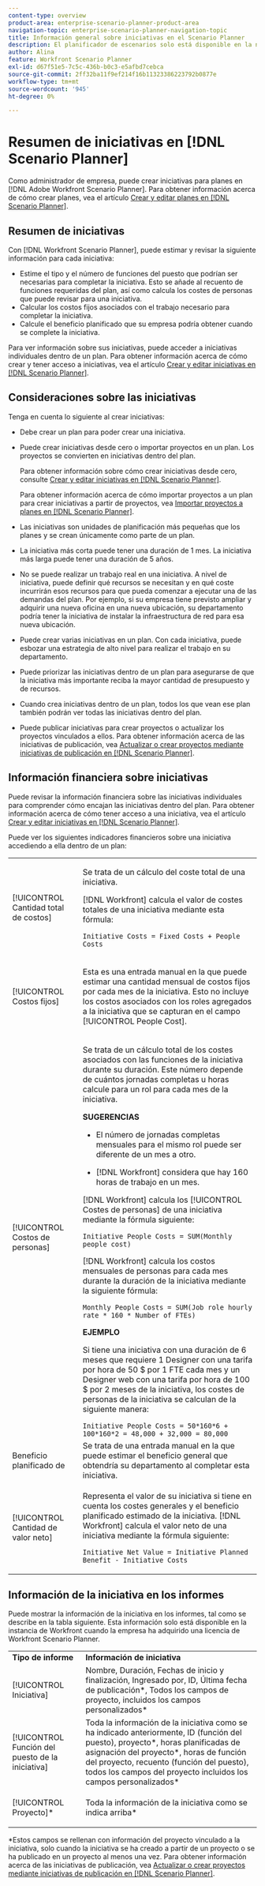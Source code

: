 ```yaml
---
content-type: overview
product-area: enterprise-scenario-planner-product-area
navigation-topic: enterprise-scenario-planner-navigation-topic
title: Información general sobre iniciativas en el Scenario Planner
description: El planificador de escenarios solo está disponible en la nueva experiencia de Adobe Workfront y requiere una licencia adicional. Para obtener información sobre el Scenario Planner de Workfront, consulte Información general del Scenario Planner.
author: Alina
feature: Workfront Scenario Planner
exl-id: d67f51e5-7c5c-436b-b0c3-e5afbd7cebca
source-git-commit: 2ff32ba11f9ef214f16b11323386223792b0877e
workflow-type: tm+mt
source-wordcount: '945'
ht-degree: 0%

---
```


# Resumen de iniciativas en [!DNL Scenario Planner]

Como administrador de empresa, puede crear iniciativas para planes en [!DNL Adobe Workfront Scenario Planner]. Para obtener información acerca de cómo crear planes, vea el artículo [Crear y editar planes en [!DNL Scenario Planner]](../scenario-planner/create-and-edit-plans.md).

## Resumen de iniciativas

Con [!DNL Workfront Scenario Planner], puede estimar y revisar la siguiente información para cada iniciativa:

* Estime el tipo y el número de funciones del puesto que podrían ser necesarias para completar la iniciativa. Esto se añade al recuento de funciones requeridas del plan, así como calcula los costes de personas que puede revisar para una iniciativa.
* Calcular los costos fijos asociados con el trabajo necesario para completar la iniciativa.
* Calcule el beneficio planificado que su empresa podría obtener cuando se complete la iniciativa.

Para ver información sobre sus iniciativas, puede acceder a iniciativas individuales dentro de un plan. Para obtener información acerca de cómo crear y tener acceso a iniciativas, vea el artículo [Crear y editar iniciativas en [!DNL Scenario Planner]](../scenario-planner/create-and-edit-initiatives.md).

## Consideraciones sobre las iniciativas

Tenga en cuenta lo siguiente al crear iniciativas:

* Debe crear un plan para poder crear una iniciativa.
* Puede crear iniciativas desde cero o importar proyectos en un plan. Los proyectos se convierten en iniciativas dentro del plan.

  Para obtener información sobre cómo crear iniciativas desde cero, consulte [Crear y editar iniciativas en [!DNL Scenario Planner]](../scenario-planner/create-and-edit-initiatives.md).

  Para obtener información acerca de cómo importar proyectos a un plan para crear iniciativas a partir de proyectos, vea [Importar proyectos a planes en [!DNL Scenario Planner]](../scenario-planner/import-projects-to-plans.md).

* Las iniciativas son unidades de planificación más pequeñas que los planes y se crean únicamente como parte de un plan.
* La iniciativa más corta puede tener una duración de 1 mes. La iniciativa más larga puede tener una duración de 5 años.
* No se puede realizar un trabajo real en una iniciativa. A nivel de iniciativa, puede definir qué recursos se necesitan y en qué coste incurrirán esos recursos para que pueda comenzar a ejecutar una de las demandas del plan. Por ejemplo, si su empresa tiene previsto ampliar y adquirir una nueva oficina en una nueva ubicación, su departamento podría tener la iniciativa de instalar la infraestructura de red para esa nueva ubicación.
* Puede crear varias iniciativas en un plan. Con cada iniciativa, puede esbozar una estrategia de alto nivel para realizar el trabajo en su departamento.
* Puede priorizar las iniciativas dentro de un plan para asegurarse de que la iniciativa más importante reciba la mayor cantidad de presupuesto y de recursos.
* Cuando crea iniciativas dentro de un plan, todos los que vean ese plan también podrán ver todas las iniciativas dentro del plan.

  <!--
  <p data-mc-conditions="QuicksilverOrClassic.Draft mode">(NOTE: this might change when we add to the access levels granularity)</p>
  -->

* Puede publicar iniciativas para crear proyectos o actualizar los proyectos vinculados a ellos. Para obtener información acerca de las iniciativas de publicación, vea [Actualizar o crear proyectos mediante iniciativas de publicación en [!DNL Scenario Planner]](../scenario-planner/publish-scenarios-update-projects.md).

## Información financiera sobre iniciativas

Puede revisar la información financiera sobre las iniciativas individuales para comprender cómo encajan las iniciativas dentro del plan. Para obtener información acerca de cómo tener acceso a una iniciativa, vea el artículo [Crear y editar iniciativas en [!DNL Scenario Planner]](../scenario-planner/create-and-edit-initiatives.md).

Puede ver los siguientes indicadores financieros sobre una iniciativa accediendo a ella dentro de un plan:

<!--
<p>(NOTE: several instances drafted in the table below!) </p>
-->

<table style="table-layout:auto"> 
 <col> 
 <col> 
 <tbody> 
  <tr> 
   <td role="rowheader">[!UICONTROL Cantidad total de costos]</td> 
   <td> <p style="font-weight: normal;">Se trata de un cálculo del coste total de una iniciativa. </p> <p style="font-weight: normal;">[!DNL Workfront] calcula el valor de costes totales de una iniciativa mediante esta fórmula:</p> <p style="font-weight: normal;"><code>Initiative Costs = Fixed Costs + People Costs</code> </p> </td> 
  </tr> 
  <tr> 
   <td role="rowheader">[!UICONTROL Costos fijos]</td> 
   <td> <p><span style="font-weight: normal;">Esta es una entrada manual en la que puede estimar <span>una cantidad mensual de costos fijos por cada mes de la iniciativa.</span> Esto no incluye los costos asociados con los roles agregados a la iniciativa que se capturan en el campo [!UICONTROL People Cost].</span> </p> </td> 
  </tr> 
  <tr> 
   <td role="rowheader">[!UICONTROL Costos de personas]</td> 
   <td> <p style="font-weight: normal;">Se trata de un cálculo total de los costes asociados con las funciones de la iniciativa durante su duración. Este número depende de cuántos jornadas completas u horas calcule para un rol para cada mes de la iniciativa. </p> 
     <p><b>SUGERENCIAS</b>  
     <ul> 
      <li> <p>El número de jornadas completas mensuales para el mismo rol puede ser diferente de un mes a otro.</p> </li> 
      <li> <p>[!DNL Workfront] considera que hay 160 horas de trabajo en un mes. </p> </li> 
     </ul> 
     <p>[!DNL Workfront] calcula los [!UICONTROL Costes de personas] de una iniciativa mediante la fórmula siguiente:</p> <p><code>Initiative People Costs = SUM(Monthly people cost)</code> </p> 
    <p> [!DNL Workfront] calcula los costos mensuales de personas para cada mes durante la duración de la iniciativa mediante la siguiente fórmula:</p> 
     <p><code>Monthly People Costs = SUM(Job role hourly rate * 160 * Number of FTEs)</code> </p> 
      <p><b>EJEMPLO</b></p>
      <p>Si tiene una iniciativa con una duración de 6 meses que requiere 1 Designer con una tarifa por hora de 50 $ por 1 FTE cada mes y un Designer web con una tarifa por hora de 100 $ por 2 meses de la iniciativa, los costes de personas de la iniciativa se calculan de la siguiente manera:</p>
      <code>Initiative People Costs = 50*160*6 + 100*160*2 = 48,000 + 32,000 = 80,000</code>        
  </td> 
  </tr> 
  <tr> 
   <td role="rowheader">Beneficio planificado de </td> 
   <td>Se trata de una entrada manual en la que puede estimar el beneficio general que obtendría su departamento al completar esta iniciativa. </td> 
  </tr> 
  <tr> 
   <td role="rowheader">[!UICONTROL Cantidad de valor neto]</td> 
   <td> <p style="font-weight: normal;">Representa el valor de su iniciativa si tiene en cuenta los costes generales y el beneficio planificado estimado de la iniciativa. [!DNL Workfront] calcula el valor neto de una iniciativa mediante la fórmula siguiente:</p> <p style="font-weight: normal;"><code>Initiative Net Value = Initiative Planned Benefit - Initiative Costs</code> </p> </td> 
  </tr> 
 </tbody> 
</table>

<!--drafted content from People Costs:
(NOTE: drafted below)</p> 
       <p>Depending on whether the plan is set up to use FTEs or hours, Workfront uses the following formulas to calculate People Cost:</p> 
       <ul> 
        <li> <p>When using FTEs: </p> <p><code>People Costs = SUM(Job role hourly rate * Number of months in the Duration * 160 * Number of FTEs)</code>, where 160 is the total number of working hours in a month. </p> <p class="example" data-mc-autonum="<b>Example: </b>"><span class="autonumber"><span><b>Example: </b></span></span><span style="font-weight: normal;"> When estimating resources using FTEs,(NOTE: drafted and yellow and fix the rest of the sentence)
      <p>When using hours:</p> 
      <p><code>Monthly People Costs = SUM(Job role hourly rate * Number of hours estimated for an initiative)</code> </p> 
      <p>For information about setting up the plan to use hours or FTE, see <a href="../scenario-planner/create-and-edit-plans.md" class="MCXref xref">Create and edit plans in the Scenario Planner</a>.</p>-->

## Información de la iniciativa en los informes

Puede mostrar la información de la iniciativa en los informes, tal como se describe en la tabla siguiente. Esta información solo está disponible en la instancia de Workfront cuando la empresa ha adquirido una licencia de Workfront Scenario Planner.

<table style="table-layout:auto"> 
 <col> 
 <col> 
 <tbody> 
  <tr> 
   <td><b>Tipo de informe</b></td> 
   <td><b>Información de iniciativa</b></td> 
  </tr> 
  <tr> 
   <td>[!UICONTROL Iniciativa] </td> 
   <td>Nombre, Duración, Fechas de inicio y finalización, Ingresado por, ID, Última fecha de publicación*, Todos los campos de proyecto, incluidos los campos personalizados*</td> 
  </tr> 
  <tr> 
   <td>[!UICONTROL Función del puesto de la iniciativa]</td> 
   <td>Toda la información de la iniciativa como se ha indicado anteriormente, ID (función del puesto), proyecto*, horas planificadas de asignación del proyecto*, horas de función del proyecto, recuento (función del puesto), todos los campos del proyecto incluidos los campos personalizados*</td> 
  </tr> 
  <tr> 
   <td><p>[!UICONTROL Proyecto]*</p></td> 
   <td> <p>Toda la información de la iniciativa como se indica arriba*</p> </td> 
  </tr> 
 </tbody> 
</table>

*Estos campos se rellenan con información del proyecto vinculado a la iniciativa, solo cuando la iniciativa se ha creado a partir de un proyecto o se ha publicado en un proyecto al menos una vez. Para obtener información acerca de las iniciativas de publicación, vea [Actualizar o crear proyectos mediante iniciativas de publicación en [!DNL Scenario Planner]](../scenario-planner/publish-scenarios-update-projects.md).

